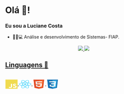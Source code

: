 # Olá 👋!  
### Eu sou a Luciane Costa

- 👩‍💻💻 Análise e desenvolvimento de Sistemas- FIAP.


<div align="center">
  <a href="">
  <img height="170em" src="https://github-readme-stats.vercel.app/api?username=LucianeC&show_icons=true&theme=dark&include_all_commits=true&count_private=true"/>
  <img height="170em" src="https://github-readme-stats.vercel.app/api/top-langs/?username=LucianeC&layout=compact&langs_count=7&theme=dark"/>
</div>
 
  ## Linguagens 🚀 
 <div style="display: inline_block"><br>
  <img align="center" alt="Lucy-Js" height="30" width="40" src="https://raw.githubusercontent.com/devicons/devicon/master/icons/javascript/javascript-plain.svg">
    <img align="center" alt="Lucy-React" height="30" width="40" src="https://raw.githubusercontent.com/devicons/devicon/master/icons/react/react-original.svg">
  <img align="center" alt="Lucy-HTML" height="30" width="40" src="https://raw.githubusercontent.com/devicons/devicon/master/icons/html5/html5-original.svg">
  <img align="center" alt="Lucy-CSS" height="30" width="40" src="https://raw.githubusercontent.com/devicons/devicon/master/icons/css3/css3-original.svg">
 
   
</div>
</div>
  
  ##

 

